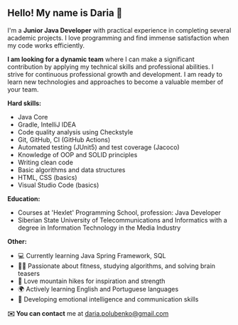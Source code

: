 ## Hello! My name is Daria 👋

I'm a **Junior Java Developer** with practical experience in completing several academic projects.
I love programming and find immense satisfaction when my code works efficiently.

**I am looking for a dynamic team** where I can make a significant contribution by applying my technical skills and professional abilities. I strive for continuous professional growth and development. I am ready to learn new technologies and approaches to become a valuable member of your team.

**Hard skills:**
- Java Core
- Gradle, IntelliJ IDEA
- Code quality analysis using Checkstyle
- Git, GitHub, CI (GitHub Actions)
- Automated testing (JUnit5) and test coverage (Jacoco)
- Knowledge of OOP and SOLID principles
- Writing clean code
- Basic algorithms and data structures
- HTML, CSS (basics)
- Visual Studio Code (basics)

**Education:**
- Courses at 'Hexlet' Programming School, profession: Java Developer
- Siberian State University of Telecommunications and Informatics with a degree in Information Technology in the Media Industry

**Other:**
- 💻 Currently learning Java Spring Framework, SQL
- 🏋️‍♀️ Passionate about fitness, studying algorithms, and solving brain teasers
- 🌄 Love mountain hikes for inspiration and strength
- 🌍 Actively learning English and Portuguese languages
- 🧠 Developing emotional intelligence and communication skills
  

**✉️ You can contact** me at daria.polubenko@gmail.com

